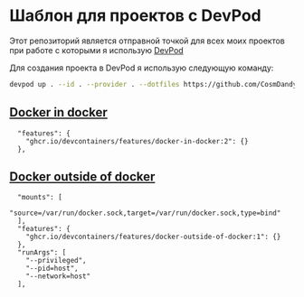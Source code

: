 # Шаблон для проектов с DevPod

Этот репозиторий является отправной точкой для всех моих проектов при работе с которыми я использую [DevPod](https://devpod.sh/)

Для создания проекта в DevPod я использую следующую команду:
```bash
devpod up . --id . --provider . --dotfiles https://github.com/CosmDandy/dotfiles-devpod.git
```

## [Docker in docker](https://github.com/devcontainers/features/tree/main/src/docker-in-docker)

```
  "features": {
    "ghcr.io/devcontainers/features/docker-in-docker:2": {}
  },
```

## [Docker outside of docker](https://github.com/devcontainers/features/tree/main/src/docker-outside-of-docker)

```
  "mounts": [
    "source=/var/run/docker.sock,target=/var/run/docker.sock,type=bind"
  ],
  "features": {
    "ghcr.io/devcontainers/features/docker-outside-of-docker:1": {}
  },
  "runArgs": [
    "--privileged",
    "--pid=host",
    "--network=host"
  ],
```
